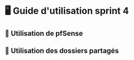 # 🖥️ Guide d'utilisation sprint 4

## 🧱 Utilisation de pfSense

## 📂 Utilisation des dossiers partagés
